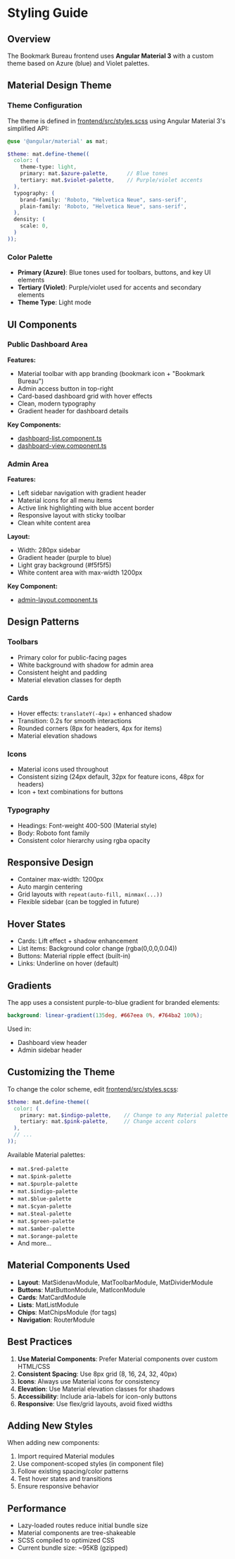 # Styling Guide

## Overview

The Bookmark Bureau frontend uses **Angular Material 3** with a custom theme based on Azure (blue) and Violet palettes.

## Material Design Theme

### Theme Configuration

The theme is defined in [frontend/src/styles.scss](frontend/src/styles.scss) using Angular Material 3's simplified API:

```scss
@use '@angular/material' as mat;

$theme: mat.define-theme((
  color: (
    theme-type: light,
    primary: mat.$azure-palette,      // Blue tones
    tertiary: mat.$violet-palette,    // Purple/violet accents
  ),
  typography: (
    brand-family: 'Roboto, "Helvetica Neue", sans-serif',
    plain-family: 'Roboto, "Helvetica Neue", sans-serif',
  ),
  density: (
    scale: 0,
  )
));
```

### Color Palette

- **Primary (Azure)**: Blue tones used for toolbars, buttons, and key UI elements
- **Tertiary (Violet)**: Purple/violet used for accents and secondary elements
- **Theme Type**: Light mode

## UI Components

### Public Dashboard Area

**Features:**
- Material toolbar with app branding (bookmark icon + "Bookmark Bureau")
- Admin access button in top-right
- Card-based dashboard grid with hover effects
- Clean, modern typography
- Gradient header for dashboard details

**Key Components:**
- [dashboard-list.component.ts](frontend/src/app/dashboard/dashboard-list/dashboard-list.component.ts)
- [dashboard-view.component.ts](frontend/src/app/dashboard/dashboard-view/dashboard-view.component.ts)

### Admin Area

**Features:**
- Left sidebar navigation with gradient header
- Material icons for all menu items
- Active link highlighting with blue accent border
- Responsive layout with sticky toolbar
- Clean white content area

**Layout:**
- Width: 280px sidebar
- Gradient header (purple to blue)
- Light gray background (#f5f5f5)
- White content area with max-width 1200px

**Key Component:**
- [admin-layout.component.ts](frontend/src/app/admin/admin-layout/admin-layout.component.ts)

## Design Patterns

### Toolbars
- Primary color for public-facing pages
- White background with shadow for admin area
- Consistent height and padding
- Material elevation classes for depth

### Cards
- Hover effects: `translateY(-4px)` + enhanced shadow
- Transition: 0.2s for smooth interactions
- Rounded corners (8px for headers, 4px for items)
- Material elevation shadows

### Icons
- Material icons used throughout
- Consistent sizing (24px default, 32px for feature icons, 48px for headers)
- Icon + text combinations for buttons

### Typography
- Headings: Font-weight 400-500 (Material style)
- Body: Roboto font family
- Consistent color hierarchy using rgba opacity

## Responsive Design

- Container max-width: 1200px
- Auto margin centering
- Grid layouts with `repeat(auto-fill, minmax(...))`
- Flexible sidebar (can be toggled in future)

## Hover States

- Cards: Lift effect + shadow enhancement
- List items: Background color change (rgba(0,0,0,0.04))
- Buttons: Material ripple effect (built-in)
- Links: Underline on hover (default)

## Gradients

The app uses a consistent purple-to-blue gradient for branded elements:

```scss
background: linear-gradient(135deg, #667eea 0%, #764ba2 100%);
```

Used in:
- Dashboard view header
- Admin sidebar header

## Customizing the Theme

To change the color scheme, edit [frontend/src/styles.scss](frontend/src/styles.scss):

```scss
$theme: mat.define-theme((
  color: (
    primary: mat.$indigo-palette,    // Change to any Material palette
    tertiary: mat.$pink-palette,     // Change accent colors
  ),
  // ...
));
```

Available Material palettes:
- `mat.$red-palette`
- `mat.$pink-palette`
- `mat.$purple-palette`
- `mat.$indigo-palette`
- `mat.$blue-palette`
- `mat.$cyan-palette`
- `mat.$teal-palette`
- `mat.$green-palette`
- `mat.$amber-palette`
- `mat.$orange-palette`
- And more...

## Material Components Used

- **Layout**: MatSidenavModule, MatToolbarModule, MatDividerModule
- **Buttons**: MatButtonModule, MatIconModule
- **Cards**: MatCardModule
- **Lists**: MatListModule
- **Chips**: MatChipsModule (for tags)
- **Navigation**: RouterModule

## Best Practices

1. **Use Material Components**: Prefer Material components over custom HTML/CSS
2. **Consistent Spacing**: Use 8px grid (8, 16, 24, 32, 40px)
3. **Icons**: Always use Material icons for consistency
4. **Elevation**: Use Material elevation classes for shadows
5. **Accessibility**: Include aria-labels for icon-only buttons
6. **Responsive**: Use flex/grid layouts, avoid fixed widths

## Adding New Styles

When adding new components:

1. Import required Material modules
2. Use component-scoped styles (in component file)
3. Follow existing spacing/color patterns
4. Test hover states and transitions
5. Ensure responsive behavior

## Performance

- Lazy-loaded routes reduce initial bundle size
- Material components are tree-shakeable
- SCSS compiled to optimized CSS
- Current bundle size: ~95KB (gzipped)
